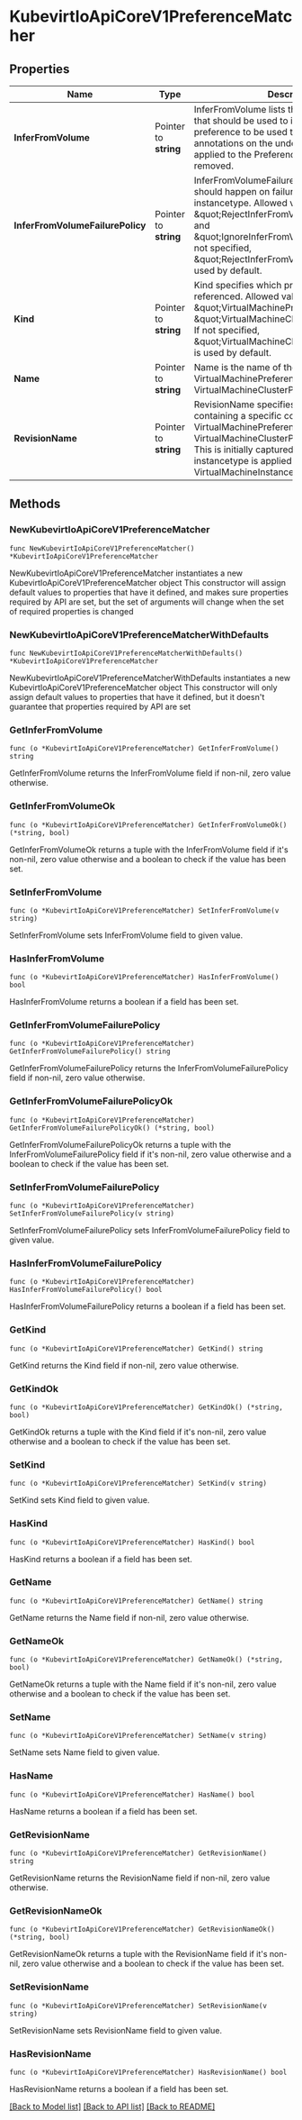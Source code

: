 # KubevirtIoApiCoreV1PreferenceMatcher

## Properties

Name | Type | Description | Notes
------------ | ------------- | ------------- | -------------
**InferFromVolume** | Pointer to **string** | InferFromVolume lists the name of a volume that should be used to infer or discover the preference to be used through known annotations on the underlying resource. Once applied to the PreferenceMatcher this field is removed. | [optional] 
**InferFromVolumeFailurePolicy** | Pointer to **string** | InferFromVolumeFailurePolicy controls what should happen on failure when preference the instancetype. Allowed values are: \&quot;RejectInferFromVolumeFailure\&quot; and \&quot;IgnoreInferFromVolumeFailure\&quot;. If not specified, \&quot;RejectInferFromVolumeFailure\&quot; is used by default. | [optional] 
**Kind** | Pointer to **string** | Kind specifies which preference resource is referenced. Allowed values are: \&quot;VirtualMachinePreference\&quot; and \&quot;VirtualMachineClusterPreference\&quot;. If not specified, \&quot;VirtualMachineClusterPreference\&quot; is used by default. | [optional] 
**Name** | Pointer to **string** | Name is the name of the VirtualMachinePreference or VirtualMachineClusterPreference | [optional] 
**RevisionName** | Pointer to **string** | RevisionName specifies a ControllerRevision containing a specific copy of the VirtualMachinePreference or VirtualMachineClusterPreference to be used. This is initially captured the first time the instancetype is applied to the VirtualMachineInstance. | [optional] 

## Methods

### NewKubevirtIoApiCoreV1PreferenceMatcher

`func NewKubevirtIoApiCoreV1PreferenceMatcher() *KubevirtIoApiCoreV1PreferenceMatcher`

NewKubevirtIoApiCoreV1PreferenceMatcher instantiates a new KubevirtIoApiCoreV1PreferenceMatcher object
This constructor will assign default values to properties that have it defined,
and makes sure properties required by API are set, but the set of arguments
will change when the set of required properties is changed

### NewKubevirtIoApiCoreV1PreferenceMatcherWithDefaults

`func NewKubevirtIoApiCoreV1PreferenceMatcherWithDefaults() *KubevirtIoApiCoreV1PreferenceMatcher`

NewKubevirtIoApiCoreV1PreferenceMatcherWithDefaults instantiates a new KubevirtIoApiCoreV1PreferenceMatcher object
This constructor will only assign default values to properties that have it defined,
but it doesn't guarantee that properties required by API are set

### GetInferFromVolume

`func (o *KubevirtIoApiCoreV1PreferenceMatcher) GetInferFromVolume() string`

GetInferFromVolume returns the InferFromVolume field if non-nil, zero value otherwise.

### GetInferFromVolumeOk

`func (o *KubevirtIoApiCoreV1PreferenceMatcher) GetInferFromVolumeOk() (*string, bool)`

GetInferFromVolumeOk returns a tuple with the InferFromVolume field if it's non-nil, zero value otherwise
and a boolean to check if the value has been set.

### SetInferFromVolume

`func (o *KubevirtIoApiCoreV1PreferenceMatcher) SetInferFromVolume(v string)`

SetInferFromVolume sets InferFromVolume field to given value.

### HasInferFromVolume

`func (o *KubevirtIoApiCoreV1PreferenceMatcher) HasInferFromVolume() bool`

HasInferFromVolume returns a boolean if a field has been set.

### GetInferFromVolumeFailurePolicy

`func (o *KubevirtIoApiCoreV1PreferenceMatcher) GetInferFromVolumeFailurePolicy() string`

GetInferFromVolumeFailurePolicy returns the InferFromVolumeFailurePolicy field if non-nil, zero value otherwise.

### GetInferFromVolumeFailurePolicyOk

`func (o *KubevirtIoApiCoreV1PreferenceMatcher) GetInferFromVolumeFailurePolicyOk() (*string, bool)`

GetInferFromVolumeFailurePolicyOk returns a tuple with the InferFromVolumeFailurePolicy field if it's non-nil, zero value otherwise
and a boolean to check if the value has been set.

### SetInferFromVolumeFailurePolicy

`func (o *KubevirtIoApiCoreV1PreferenceMatcher) SetInferFromVolumeFailurePolicy(v string)`

SetInferFromVolumeFailurePolicy sets InferFromVolumeFailurePolicy field to given value.

### HasInferFromVolumeFailurePolicy

`func (o *KubevirtIoApiCoreV1PreferenceMatcher) HasInferFromVolumeFailurePolicy() bool`

HasInferFromVolumeFailurePolicy returns a boolean if a field has been set.

### GetKind

`func (o *KubevirtIoApiCoreV1PreferenceMatcher) GetKind() string`

GetKind returns the Kind field if non-nil, zero value otherwise.

### GetKindOk

`func (o *KubevirtIoApiCoreV1PreferenceMatcher) GetKindOk() (*string, bool)`

GetKindOk returns a tuple with the Kind field if it's non-nil, zero value otherwise
and a boolean to check if the value has been set.

### SetKind

`func (o *KubevirtIoApiCoreV1PreferenceMatcher) SetKind(v string)`

SetKind sets Kind field to given value.

### HasKind

`func (o *KubevirtIoApiCoreV1PreferenceMatcher) HasKind() bool`

HasKind returns a boolean if a field has been set.

### GetName

`func (o *KubevirtIoApiCoreV1PreferenceMatcher) GetName() string`

GetName returns the Name field if non-nil, zero value otherwise.

### GetNameOk

`func (o *KubevirtIoApiCoreV1PreferenceMatcher) GetNameOk() (*string, bool)`

GetNameOk returns a tuple with the Name field if it's non-nil, zero value otherwise
and a boolean to check if the value has been set.

### SetName

`func (o *KubevirtIoApiCoreV1PreferenceMatcher) SetName(v string)`

SetName sets Name field to given value.

### HasName

`func (o *KubevirtIoApiCoreV1PreferenceMatcher) HasName() bool`

HasName returns a boolean if a field has been set.

### GetRevisionName

`func (o *KubevirtIoApiCoreV1PreferenceMatcher) GetRevisionName() string`

GetRevisionName returns the RevisionName field if non-nil, zero value otherwise.

### GetRevisionNameOk

`func (o *KubevirtIoApiCoreV1PreferenceMatcher) GetRevisionNameOk() (*string, bool)`

GetRevisionNameOk returns a tuple with the RevisionName field if it's non-nil, zero value otherwise
and a boolean to check if the value has been set.

### SetRevisionName

`func (o *KubevirtIoApiCoreV1PreferenceMatcher) SetRevisionName(v string)`

SetRevisionName sets RevisionName field to given value.

### HasRevisionName

`func (o *KubevirtIoApiCoreV1PreferenceMatcher) HasRevisionName() bool`

HasRevisionName returns a boolean if a field has been set.


[[Back to Model list]](../README.md#documentation-for-models) [[Back to API list]](../README.md#documentation-for-api-endpoints) [[Back to README]](../README.md)


